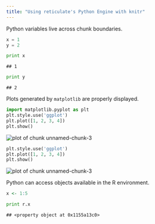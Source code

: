 ```yaml
---
title: "Using reticulate's Python Engine with knitr"
---
```




Python variables live across chunk boundaries.


```python
x = 1
y = 2
```


```python
print x
```

```
## 1
```

```python
print y
```

```
## 2
```

Plots generated by `matplotlib` are properly displayed.


```python
import matplotlib.pyplot as plt
plt.style.use('ggplot')
plt.plot([1, 2, 3, 4])
plt.show()
```

![plot of chunk unnamed-chunk-3](figure/unnamed-chunk-3-1.svg)

```python
plt.style.use('ggplot')
plt.plot([1, 2, 3, 4])
plt.show()
```

![plot of chunk unnamed-chunk-3](figure/unnamed-chunk-3-2.svg)

Python can access objects available in the R environment.


```r
x <- 1:5
```


```python
print r.x
```

```
## <property object at 0x1155a13c0>
```

